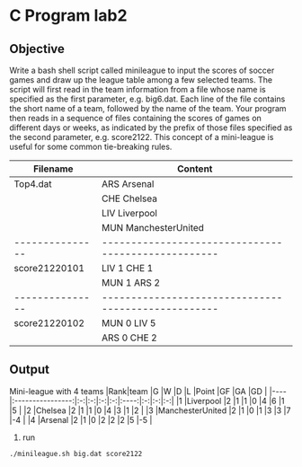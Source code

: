 # C Program lab2

## **Objective**
Write a bash shell script called
minileague to input the scores of soccer games and draw up the league table among a few selected
teams. The script will first read in the team information from a file whose name is specified as the first
parameter, e.g. big6.dat. Each line of the file contains the short name of a team, followed by the
name of the team. Your program then reads in a sequence of files containing the scores of games on
different days or weeks, as indicated by the prefix of those files specified as the second parameter, e.g.
score2122. This concept of a mini-league is useful for some common tie-breaking rules.

|Filename       |Content                                            |
|---------------|---------------------------------------------------|
|Top4.dat       |ARS Arsenal                                        |
|               |CHE Chelsea                                        |
|               |LIV Liverpool                                      |
|               |MUN ManchesterUnited                               |
|---------------|---------------------------------------------------|
|score21220101  |LIV 1 CHE 1                                        |
|               |MUN 1 ARS 2                                        |
|---------------|---------------------------------------------------|
|score21220102  |MUN 0 LIV 5                                        |
|               |ARS 0 CHE 2                                        |


## Output
Mini-league with 4 teams
|Rank|team              |G  |W  |D  |L  |Point |GF |GA |GD |
|----|:----------------:|:-:|:-:|:-:|:-:|:----:|:-:|:-:|:-:|
|1   |Liverpool         |2  |1  |1  |0  |4     |6  |1  |5  |
|2   |Chelsea           |2  |1  |1  |0  |4     |3  |1  |2  |
|3   |ManchesterUnited  |2  |1  |0  |1  |3     |3  |7  |-4 |
|4   |Arsenal           |2  |1  |0  |2  |2     |2  |5  |-5 |

1. run
```
./minileague.sh big.dat score2122   
```